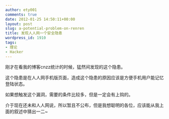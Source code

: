 ```yaml
---
author: ety001
comments: true
date: 2012-01-25 14:50:11+00:00
layout: post
slug: a-potential-problem-on-renren
title: 发现人人网一个安全隐患
wordpress_id: 1910
tags:
- 理论
- Hacker
---
```


刚才在看我的博客cnzz统计的时候，猛然间发现的这个隐患。

这个隐患是在人人网手机版页面，造成这个隐患的原因应该是方便手机用户能记忆登陆状态。

如果想触发这个漏洞，需要的条件比较多，但是一定会有上钩的。

介于现在还未和人人网说，所以暂且不公布，但是我想聪明的各位，应该能从我上面的叙述中猜出一二~

